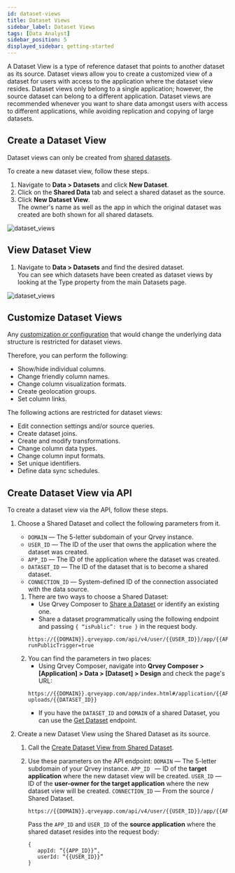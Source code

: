 ```yaml
---
id: dataset-views
title: Dataset Views
sidebar_label: Dataset Views
tags: [Data Analyst]
sidebar_position: 5
displayed_sidebar: getting-started
---
```


A Dataset View is a type of reference dataset that points to another dataset as its source. Dataset views allow you to create a customized view of a dataset for users with access to the application where the dataset view resides. Dataset views only belong to a single application; however, the source dataset can belong to a different application. Dataset views are recommended whenever you want to share data amongst users with access to different applications, while avoiding replication and copying of large datasets.

## Create a Dataset View

Dataset views can only be created from [shared datasets](./overview-of-datasets.md#share-and-un-share-datasets).

To create a new dataset view, follow these steps.

1. Navigate to **Data > Datasets** and click **New Dataset**.  
2. Click on the **Shared Data** tab and select a shared dataset as the source.
3. Click **New Dataset View**.  
   The owner's name as well as the app in which the original dataset was created are both shown for all shared datasets. 

![dataset_views](https://s3.amazonaws.com/cdn.qrvey.com/documentation_assets/ui-docs/datasets/Dataset+Views/datasetviews4.png#thumbnail-60) 

## View Dataset View

1. Navigate to **Data > Datasets** and find the desired dataset.  
   You can see which datasets have been created as dataset views by looking at the Type property from the main Datasets page.

![dataset_views](https://s3.amazonaws.com/cdn.qrvey.com/documentation_assets/ui-docs/datasets/Dataset+Views/dataviews2.png#thumbnail-40) 

## Customize Dataset Views

Any [customization or configuration](./managed-datasets.md#create-a-managed-dataset) that would change the underlying data structure is restricted for dataset views.

Therefore, you can perform the following:
- Show/hide individual columns.
- Change friendly column names.
- Change column visualization formats.
- Create geolocation groups.
- Set column links.

The following actions are restricted for dataset views: 
- Edit connection settings and/or source queries.
- Create dataset joins.
- Create and modify transformations.
- Change column data types.
- Change column input formats.
- Set unique identifiers.
- Define data sync schedules.

## Create Dataset View via API

To create a dataset view via the API, follow these steps.
1. Choose a Shared Dataset and collect the following parameters from it.
   - `DOMAIN` — The 5-letter subdomain of your Qrvey instance.
   - `USER_ID` — The ID of the user that owns the application where the dataset was created.
   - `APP_ID` — The ID of the application where the dataset was created.
   - `DATASET_ID` — The ID of the dataset that is to become a shared dataset.
   - `CONNECTION_ID` — System-defined ID of the connection associated with the data source.

   1. There are two ways to choose a Shared Dataset:  
      - Use Qrvey Composer to [Share a Dataset](./overview-of-datasets.md#share-and-un-share-datasets) or identify an existing one.
      - Share a dataset programmatically using the following endpoint and passing `{ “isPublic”: true }` in the request body.
      ```
      https://{{DOMAIN}}.qrveyapp.com/api/v4/user/{{USER_ID}}/app/{{APP_ID}}/qollect/dataset/{{DATASET_ID}}/publishVersion?runPublicTrigger=true
      ```
   2. You can find the parameters in two places:
      - Using Qrvey Composer, navigate into **Qrvey Composer > [Application] > Data > [Dataset] > Design** and check the page's URL:
      ```
      https://{{DOMAIN}}.qrveyapp.com/app/index.html#/application/{{APP_ID}}/data-uploads/{{DATASET_ID}}
      ```
      - If you have the `DATASET_ID` and `DOMAIN` of a shared Dataset, you can use the [Get Dataset](https://qrvey.stoplight.io/docs/qrvey-api-doc/9xpku63qfxq54-get-dataset) endpoint.

2. Create a new Dataset View using the Shared Dataset as its source.

   1. Call the [Create Dataset View from Shared Dataset](https://qrvey.stoplight.io/docs/qrvey-api-doc/d1a594100ae37-create-dataset-view-from-shared-dataset). 
   
   2. Use these parameters on the API endpoint:
      `DOMAIN` — The 5-letter subdomain of your Qrvey instance.
      `APP_ID ` — ID of the **target application** where the new dataset view will be created.
      `USER_ID` — ID of the **user-owner for the target application** where the new dataset view will be created.
      `CONNECTION_ID` — From the source / Shared Dataset.
      ```
      https://{{DOMAIN}}.qrveyapp.com/api/v4/user/{{USER_ID}}/app/{{APP_ID}}/qollect/dataset/clone/connection/{{CONNECTION_ID}}
      ```

      Pass the `APP_ID` and `USER_ID` of the **source application** where the shared dataset resides into the request body:

      ```
      {
         appId: “{{APP_ID}}”,
         userId: “{{USER_ID}}”
      }
      ```